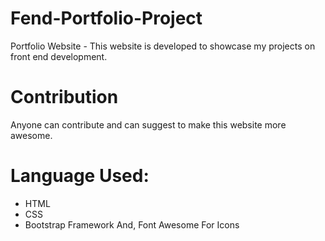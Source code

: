 # Fend-Portfolio-Project
Portfolio Website - This website is developed to showcase my projects on front end development.

# Contribution

Anyone can contribute and can suggest to make this website more awesome.

# Language Used:

- HTML
- CSS
- Bootstrap Framework And, Font Awesome For Icons
